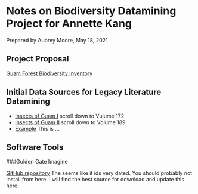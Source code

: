 # Notes on Biodiversity Datamining Project for Annette Kang

Prepared by Aubrey Moore, May 18, 2021

## Project Proposal

[Guam Forest Biodiversity Inventory](https://github.com/aubreymoore/Miscellaneous-Docs-for-CFES2018/raw/master/ms_proposal_2018.pdf)

## Initial Data Sources for Legacy Literature Datamining 

* [Insects of Guam I](http://hbs.bishopmuseum.org/pubs-online/bpbm-bulletins.html) scroll down to Vulume 172
* [Insects of Guam II](http://hbs.bishopmuseum.org/pubs-online/bpbm-bulletins.html) scroll down to Volume 189
* [Example](https://zenodo.org/record/3634035#.YKNHgiYRXS8) This is ...
 
## Software Tools

###Golden Gate Imagine

[GitHub repository](https://github.com/plazi/GoldenGATE-Imagine) The seems like it ids very dated. You should probably not install from here. I will find the best source for download and update this here.

